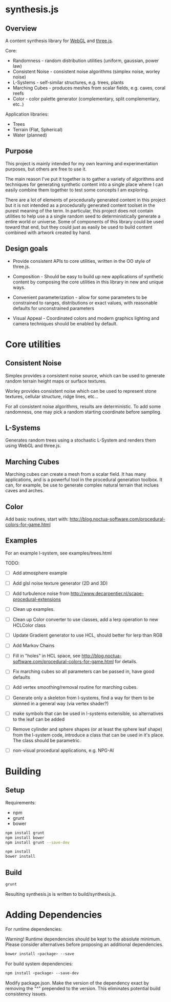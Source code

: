 synthesis.js
=============

Overview
--------

A content synthesis library for [WebGL](http://en.wikipedia.org/wiki/WebGL)
and [three.js](http://threejs.org/).

Core:

* Randomness - random distribution utilities (uniform, gaussian, power law)
* Consistent Noise - consistent noise algorithms (simplex noise, worley noise)
* L-Systems - self-similar structures, e.g. trees, plants
* Marching Cubes - produces meshes from scalar fields, e.g. caves, coral reefs
* Color - color palette generator (complementary, split complementary, etc..)

Application libraries:

* Trees
* Terrain (Flat, Spherical)
* Water (planned)

Purpose
-------

This project is mainly intended for my own learning and experimentation purposes,  but others are
free to use it.

The main reason I've put it together is to gather a variety of algorithms and techniques
for generating synthetic content into a single place where I can easily combine them together
to test some concepts I am exploring.

There are a lot of elements of procedurally generated content in this project but it is not intended
as a procedurally generated content toolset in the purest meaning of the term.  In particular,  this
project does not contain utilities to help use a a single random seed to deterministically generate a entire world or
universe.  Some of components of this library could be used toward that end,  but they could just as
easily be used to build content combined with artwork created by hand.

Design goals
------------

* Provide consistent APIs to core utilities, written in the OO style of three.js.

* Composition - Should be easy to build up new applications of synthetic content
  by composing the core utilities in this library in new and unique ways.

* Convenient parameterization - allow for some parameters to be constrained to ranges, distributions
  or exact values, with reasonable defaults for unconstrained parameters

* Visual Appeal - Coordinated colors and modern graphics lighting and camera techniques should
  be enabled by default.


Core utilities
==============

Consistent Noise
----------------

Simplex provides a consistent noise source, which can be used to generate random terrain height maps
or surface textures.

Worley provides consistent noise which can be used to represent stone textures, cellular structure,
ridge lines, etc...

For all consistent noise algorithms, results are deterministic.  To add some randomness, one may pick a
random starting coordinate before sampling.

L-Systems
--------

Generates random trees using a stochastic L-System and renders them using
WebGL and three.js.

Marching Cubes
--------------

Marching cubes can create a mesh from a scalar field.   It has many applications,
and is a powerful tool in the procedural generation toolbox.  It can, for example,
be use to generate complex natural terrain that inclues caves and arches.

Color
-----

Add basic routines, start with: http://blog.noctua-software.com/procedural-colors-for-game.html

Examples
--------

For an example l-system, see examples/trees.html


TODO:

* [ ] Add atmosphere example
* [ ] Add glsl noise texture generator (2D and 3D)
* [ ] Add turbulence noise from http://www.decarpentier.nl/scape-procedural-extensions

* [ ] Clean up examples.

* [ ] Clean up Color converter to use classes, add a lerp operation to new HCLColor class
* [ ] Update Gradient generator to use HCL, should better for lerp than RGB
* [ ] Add Markov Chains
* [ ] Fill in "holes" in HCL space, see http://blog.noctua-software.com/procedural-colors-for-game.html for details.

* [ ] Fix marching cubes so all parameters can be passed in, have good defaults
* [ ] Add vertex smoothing/removal routine for marching cubes.
* [ ] Generate only a skeleton from l-systems, find a way for them to be skinned in a general way (via vertex shader?)
* [ ] make symbols that can be used in l-systems extensible, so alternatives to the leaf can be added
* [ ] Remove cylinder and sphere shapes (or at least the sphere leaf shape)
      from the l-system code,  introduce a class that can be used in it's place.
      The class should be parametric.
* [ ] non-visual procedural applications, e.g. NPG-AI

Building
========

Setup
-----

Requirements:

* npm
* grunt
* bower

```sh
npm install grunt
npm install bower
npm install grunt --save-dev
```

```sh
npm install
bower install
```

Build
-----

```sh
grunt
```

Resulting synthesis.js is written to build/synthesis.js.

Adding Dependencies
===================

For runtime dependencies:

Warning!  Runtime dependencies should be kept to the absolute minimum.  Please
consider alternatives before proposing an additional dependencies.

```sh
bower install <package> --save
```

For build system dependencies:
```sh
npm install <package> --save-dev
```

Modify package.json.  Make the version of the dependency exact by removing the
"^" prepended to the version.  This eliminates potential build consistency
issues.
